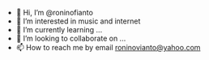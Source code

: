 - 👋 Hi, I’m @roninofianto
- 👀 I’m interested in music and internet
- 🌱 I’m currently learning ...
- 💞️ I’m looking to collaborate on ...
- 📫 How to reach me by email roninovianto@yahoo.com

<!---
roninofianto/roninofianto is a ✨ special ✨ repository because its `README.md` (this file) appears on your GitHub profile.
You can click the Preview link to take a look at your changes.
--->
